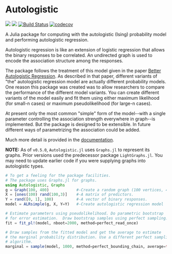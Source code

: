 # Autologistic

[![](https://img.shields.io/badge/docs-stable-blue.svg)](https://kramsretlow.github.io/Autologistic.jl/stable)
[![](https://img.shields.io/badge/docs-dev-blue.svg)](https://kramsretlow.github.io/Autologistic.jl/dev)
[![Build Status](https://travis-ci.com/kramsretlow/Autologistic.jl.svg?branch=master)](https://travis-ci.com/kramsretlow/Autologistic.jl)
[![codecov](https://codecov.io/gh/kramsretlow/Autologistic.jl/branch/master/graph/badge.svg)](https://codecov.io/gh/kramsretlow/Autologistic.jl)

A Julia package for computing with the autologistic (Ising) probability model
and performing autologistic regression.

Autologistic regression is like an extension of logistic regression that allows the binary
responses to be correlated.  An undirected graph is used to encode the association structure
among the responses.

The package follows the treatment of this model given in the paper
[Better Autologistic Regression](https://doi.org/10.3389/fams.2017.00024).  As described in
that paper, different variants of "the" autologistic regression model are actually different
probability models. One reason this package was created was to allow researchers to compare
the performance of the different model variants.  You can create different variants of
the model easily and fit them using either maximum likelihood (for small-n cases) or maximum
pseudolikelihood (for large-n cases).

At present only the most common "simple" form of the model--with a single parameter
controlling the association strength everywhere in graph--is implemented.  But the
package is designed to be extensible. In future different ways of parametrizing
the association could be added.

Much more detail is provided in the [documentation](https://kramsretlow.github.io/Autologistic.jl/stable).

**NOTE:** As of `v0.5.0`, `Autologistic.jl` uses `Graphs.jl` to represent its graphs. Prior versions
used the predecessor package `LightGraphs.jl`. You may need to update earlier code if you were supplying 
graphs into autologistic types.

```julia
# To get a feeling for the package facilities.
# The package uses Graphs.jl for graphs.
using Autologistic, Graphs
g = Graph(100, 400)            #-Create a random graph (100 vertices, 400 edges)
X = [ones(100) rand(100,3)]    #-A matrix of predictors.
Y = rand([0, 1], 100)          #-A vector of binary responses.
model = ALRsimple(g, X, Y=Y)   #-Create autologistic regression model

# Estimate parameters using pseudolikelihood. Do parametric bootstrap
# for error estimation.  Draw bootstrap samples using perfect sampling.
fit = fit_pl!(model, nboot=2000, method=perfect_read_once)

# Draw samples from the fitted model and get the average to estimate
# the marginal probability distribution. Use a different perfect sampling
# algorithm.
marginal = sample(model, 1000, method=perfect_bounding_chain, average=true)
```